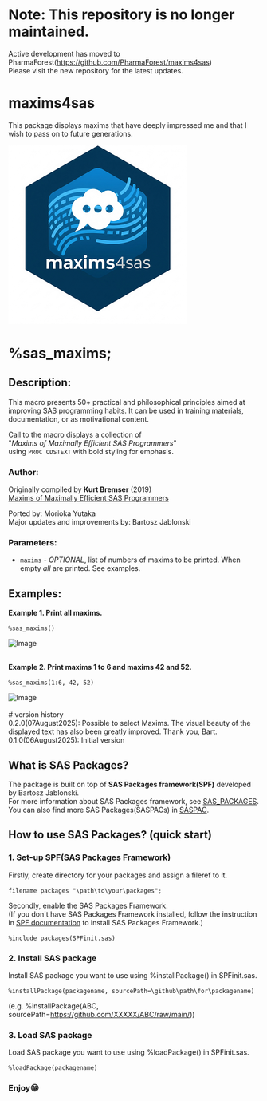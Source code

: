 # Note: This repository is no longer maintained.
Active development has moved to PharmaForest(https://github.com/PharmaForest/maxims4sas)  
Please visit the new repository for the latest updates.

# maxims4sas
This package displays maxims that have deeply impressed me and that I wish to pass on to future generations.  
  
![maxims4sas](./maxims4sas_small.png)  

# %sas_maxims;
## Description:
This macro presents 50+ practical and philosophical principles aimed at  
improving SAS programming habits. It can be used in training materials,  
documentation, or as motivational content.  
 
Call to the macro displays a collection of   
"*Maxims of Maximally Efficient SAS Programmers*"  
using `PROC ODSTEXT` with bold styling for emphasis.  
  
### Author:  
Originally compiled by **Kurt Bremser** (2019)  
[Maxims of Maximally Efficient SAS Programmers](https://support.sas.com/resources/papers/proceedings19/3062-2019.pdf)  

Ported by: Morioka Yutaka  
Major updates and improvements by: Bartosz Jablonski  

### Parameters: 
- `maxims` - *OPTIONAL*, list of numbers of maxims to be printed. 
              When empty *all* are printed. See examples.

## Examples:

**Example 1. Print all maxims.**
~~~~~~~~~~~~~~~~~~~~~~~~~~~~~~~~~~~~~~~~~~~~~~~~~~~~sas 
%sas_maxims()
~~~~~~~~~~~~~~~~~~~~~~~~~~~~~~~~~~~~~~~~~~~~~~~~~~~~
<img width="711" height="374" alt="Image" src="https://github.com/user-attachments/assets/b6e9ed37-a148-4043-bb43-813a79f5009b" />
<br>
<br>

**Example 2. Print maxims 1 to 6 and maxims 42 and 52.**
~~~~~~~~~~~~~~~~~~~~~~~~~~~~~~~~~~~~~~~~~~~~~~~~~~~~sas 
%sas_maxims(1:6, 42, 52)
~~~~~~~~~~~~~~~~~~~~~~~~~~~~~~~~~~~~~~~~~~~~~~~~~~~~
<img width="576" height="401" alt="Image" src="https://github.com/user-attachments/assets/296b4489-d4c3-41cd-a3fe-d2d66859323d" />
<br>
<br>
# version history<br>
0.2.0(07August2025): Possible to select Maxims. The visual beauty of the displayed text has also been greatly improved. Thank you, Bart.<br>
0.1.0(06August2025): Initial version<br>

## What is SAS Packages?  
The package is built on top of **SAS Packages framework(SPF)** developed by Bartosz Jablonski.<br>
For more information about SAS Packages framework, see [SAS_PACKAGES](https://github.com/yabwon/SAS_PACKAGES).  
You can also find more SAS Packages(SASPACs) in [SASPAC](https://github.com/SASPAC).

## How to use SAS Packages? (quick start)
### 1. Set-up SPF(SAS Packages Framework)
Firstly, create directory for your packages and assign a fileref to it.
~~~sas      
filename packages "\path\to\your\packages";
~~~
Secondly, enable the SAS Packages Framework.  
(If you don't have SAS Packages Framework installed, follow the instruction in [SPF documentation](https://github.com/yabwon/SAS_PACKAGES/tree/main/SPF/Documentation) to install SAS Packages Framework.)  
~~~sas      
%include packages(SPFinit.sas)
~~~  
### 2. Install SAS package  
Install SAS package you want to use using %installPackage() in SPFinit.sas.
~~~sas      
%installPackage(packagename, sourcePath=\github\path\for\packagename)
~~~
(e.g. %installPackage(ABC, sourcePath=https://github.com/XXXXX/ABC/raw/main/))  
### 3. Load SAS package  
Load SAS package you want to use using %loadPackage() in SPFinit.sas.
~~~sas      
%loadPackage(packagename)
~~~
### Enjoy😁
